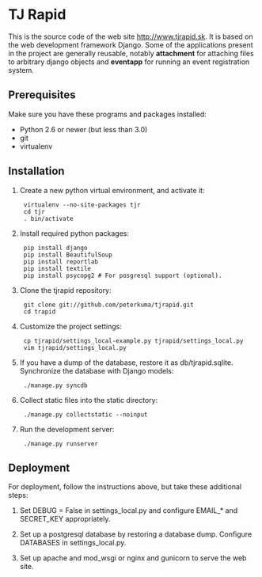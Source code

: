 TJ Rapid
========

This is the source code of the web site http://www.tjrapid.sk.
It is based on the web development framework Django. Some of the applications
present in the project are generally reusable, notably **attachment**
for attaching files to arbitrary django objects and **eventapp**
for running an event registration system.

Prerequisites
-------------

Make sure you have these programs and packages installed:

* Python 2.6 or newer (but less than 3.0)
* git
* virtualenv

Installation
------------

1. Create a new python virtual environment, and activate it:

        virtualenv --no-site-packages tjr
        cd tjr
        . bin/activate

2. Install required python packages:

        pip install django
        pip install BeautifulSoup
        pip install reportlab
        pip install textile
        pip install psycopg2 # For posgresql support (optional).

3. Clone the tjrapid repository:

        git clone git://github.com/peterkuma/tjrapid.git
        cd trapid

4. Customize the project settings:

        cp tjrapid/settings_local-example.py tjrapid/settings_local.py
        vim tjrapid/settings_local.py

5. If you have a dump of the database, restore it as db/tjrapid.sqlite.
   Synchronize the database with Django models:

        ./manage.py syncdb

6. Collect static files into the static directory:

        ./manage.py collectstatic --noinput

7. Run the development server:

        ./manage.py runserver

Deployment
----------

For deployment, follow the instructions above, but take these additional steps:

1. Set DEBUG = False in settings\_local.py and configure
   EMAIL\_* and SECRET_KEY appropriately.

2. Set up a postgresql database by restoring a database dump.
   Configure DATABASES in settings_local.py.

3. Set up apache and mod_wsgi or nginx and gunicorn to serve the web site.
